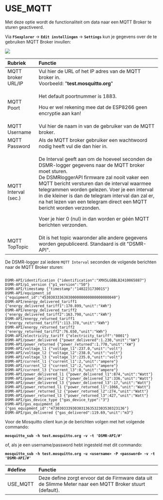 # USE\_MQTT

Met deze optie wordt de functionaliteit om data naar een MQTT Broker te sturen geactiveerd.

Via **`FSexplorer`** -&gt; **`Edit instellingen`** -&gt; **`Settings`** kun je gegevens over de te gebruiken MQTT Broker invullen:

![](../../.gitbook/assets/dsmrloggerapi_mqtt.png)

<table>
  <thead>
    <tr>
      <th style="text-align:left">Rubriek</th>
      <th style="text-align:left">Functie</th>
    </tr>
  </thead>
  <tbody>
    <tr>
      <td style="text-align:left">MQTT broker URL/IP</td>
      <td style="text-align:left">Vul hier de URL of het IP adres van de MQTT broker in.
        <br />Voorbeeld: &quot;<b>test.mosquitto.org</b>&quot;
        <br />
      </td>
    </tr>
    <tr>
      <td style="text-align:left">MQTT Poort</td>
      <td style="text-align:left">
        <p>Het default poortnummer is 1883.</p>
        <p>Hou er wel rekening mee dat de ESP8266 geen encryptie aan kan!</p>
      </td>
    </tr>
    <tr>
      <td style="text-align:left">MQTT Username</td>
      <td style="text-align:left">Vul hier de naam in van de gebruiker van de MQTT broker.</td>
    </tr>
    <tr>
      <td style="text-align:left">MQTT Password</td>
      <td style="text-align:left">Als de MQTT broker gebruiker een wachtwoord nodig heeft vul die dan hier
        in.</td>
    </tr>
    <tr>
      <td style="text-align:left">MQTT Interval (sec.)</td>
      <td style="text-align:left">
        <p>De Interval geeft aan om de hoeveel seconden de DSMR-logger gegevens naar
          de MQTT broker moet sturen.
          <br />De DSMRloggerAPI firmware zal nooit vaker een MQTT bericht versturen dan
          de interval waarmee telegrammen worden gelezen. Voer je een interval in
          die kleiner is dan de telegram interval dan zal er, na het lezen van een
          telegram direct een MQTT bericht worden verzonden.</p>
        <p>Voer je hier 0 (nul) in dan worden er g&#xE9;&#xE9;n MQTT berichten verzonden.</p>
      </td>
    </tr>
    <tr>
      <td style="text-align:left">MQTT TopTopic</td>
      <td style="text-align:left">Dit is het topic waaronder alle andere gegevens worden gepubliceerd. Standaard
        is dit &quot;DSMR-API&quot;.</td>
    </tr>
  </tbody>
</table>

De DSMR-logger zal iedere `MQTT Interval` seconden de volgende berichten naar de MQTT Broker sturen:

```text

DSMR-API/identification {"identification":"XMX5LGBBLB2410065887"}
DSMR-API/p1_version {"p1_version":"50"}
DSMR-API/timestamp {"timestamp":"140223173001S"}
DSMR-API/equipment_id {"equipment_id":"4530303336303000000000000000000040"}
DSMR-API/energy_delivered_tariff1 {"energy_delivered_tariff1":170.899,"unit":"kWh"}
DSMR-API/energy_delivered_tariff2 {"energy_delivered_tariff2":163.798,"unit":"kWh"}
DSMR-API/energy_returned_tariff1 {"energy_returned_tariff1":113.378,"unit":"kWh"}
DSMR-API/energy_returned_tariff2 {"energy_returned_tariff2":76.650,"unit":"kWh"}
DSMR-API/electricity_tariff {"electricity_tariff":"0001"}
DSMR-API/power_delivered {"power_delivered":1.230,"unit":"kW"}
DSMR-API/power_returned {"power_returned":1.770,"unit":"kW"}
DSMR-API/voltage_l1 {"voltage_l1":237.0,"unit":"volt"}
DSMR-API/voltage_l2 {"voltage_l2":238.0,"unit":"volt"}
DSMR-API/voltage_l3 {"voltage_l3":235.0,"unit":"volt"}
DSMR-API/current_l1 {"current_l1":2,"unit":"ampere"}
DSMR-API/current_l2 {"current_l2":2,"unit":"ampere"}
DSMR-API/current_l3 {"current_l3":0,"unit":"ampere"}
DSMR-API/power_delivered_l1 {"power_delivered_l1":874,"unit":"Watt"}
DSMR-API/power_delivered_l2 {"power_delivered_l2":336,"unit":"Watt"}
DSMR-API/power_delivered_l3 {"power_delivered_l3":17,"unit":"Watt"}
DSMR-API/power_returned_l1 {"power_returned_l1":1066,"unit":"Watt"}
DSMR-API/power_returned_l2 {"power_returned_l2":274,"unit":"Watt"}
DSMR-API/power_returned_l3 {"power_returned_l3":427,"unit":"Watt"}
DSMR-API/gas_device_type {"gas_device_type":"3"}
DSMR-API/gas_equipment_id {"gas_equipment_id":"4730303339303031363532303530323136"}
DSMR-API/gas_delivered {"gas_delivered":119.69,"unit":"m3"}

```

Voor de Mosquitto client kun je de berichten volgen met het volgende commando:

**`mosquitto_sub -h test.mosquitto.org -v -t 'DSMR-API/#'`**

of, als je een username/password hebt ingesteld met dit commando:

**`mosquitto_sub -h test.mosquitto.org -u <username> -P <password> -v -t 'DSMR-API/#'`**

| \#define | Functie |
| :--- | :--- |
| USE\_MQTT | Deze define zorgt ervoor dat de Firmware data uit de Slimme Meter naar een MQTT Broker stuurt \(default\). |

